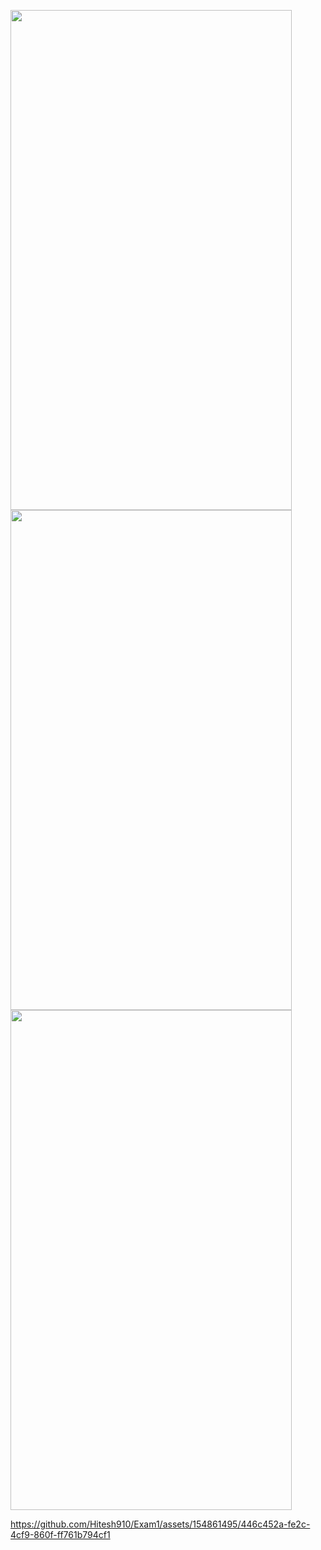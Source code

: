 <p>
  <img src = "https://github.com/Hitesh910/Exam1/assets/154861495/430979fb-1f3f-4e3a-b906-578956b7695c"height="800"width="450"/>
  <img src = "https://github.com/Hitesh910/Exam1/assets/154861495/1fc4f8c7-7f0f-4dcd-add7-e5073be9e6d7"height="800"width="450"/>
  <img src = "https://github.com/Hitesh910/Exam1/assets/154861495/1a8b1086-a5e6-4156-8edf-4087e00a7eeb"height="800"width="450"/>
</p>

https://github.com/Hitesh910/Exam1/assets/154861495/446c452a-fe2c-4cf9-860f-ff761b794cf1

